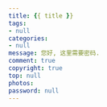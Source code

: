 ```yaml
---
title: {{ title }}
tags: 
- null
categories: 
- null
message: 您好, 这里需要密码.
comment: true
copyright: true
top: null
photos: 
password: null
---
```

